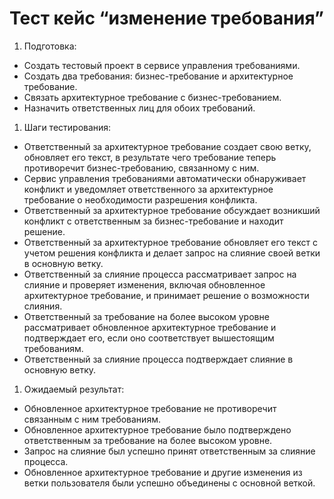 # Тест кейс “изменение требования”

1. Подготовка:
- Создать тестовый проект в сервисе управления требованиями.
- Создать два требования: бизнес-требование и архитектурное требование.
- Связать архитектурное требование с бизнес-требованием.
- Назначить ответственных лиц для обоих требований.
1. Шаги тестирования:
- Ответственный за архитектурное требование создает свою ветку, обновляет его текст, в результате чего требование теперь противоречит бизнес-требованию, связанному с ним.
- Сервис управления требованиями автоматически обнаруживает конфликт и уведомляет ответственного за архитектурное требование о необходимости разрешения конфликта.
- Ответственный за архитектурное требование обсуждает возникший конфликт с ответственным за бизнес-требование и находит решение.
- Ответственный за архитектурное требование обновляет его текст с учетом решения конфликта и делает запрос на слияние своей ветки в основную ветку.
- Ответственный за слияние процесса рассматривает запрос на слияние и проверяет изменения, включая обновленное архитектурное требование, и принимает решение о возможности слияния.
- Ответственный за требование на более высоком уровне рассматривает обновленное архитектурное требование и подтверждает его, если оно соответствует вышестоящим требованиям.
- Ответственный за слияние процесса подтверждает слияние в основную ветку.
1. Ожидаемый результат:
- Обновленное архитектурное требование не противоречит связанным с ним требованиям.
- Обновленное архитектурное требование было подтверждено ответственным за требование на более высоком уровне.
- Запрос на слияние был успешно принят ответственным за слияние процесса.
- Обновленное архитектурное требование и другие изменения из ветки пользователя были успешно объединены с основной веткой.